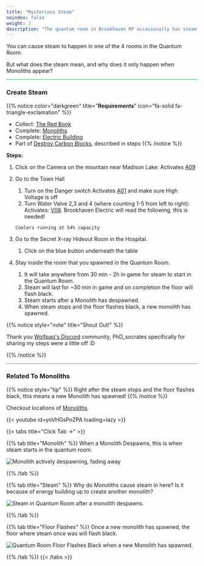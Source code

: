 ```yaml
---
title: "Mysterious Steam"
noindex: false
weight: 3
description: "The quantum room in Brookhaven RP occasionally has steam coming from one of the rooms, see how to activate it and how it relates to monoliths."
---
```


You can cause steam to happen in one of the 4 rooms in the Quantum Room. 

But what does the steam mean, and why does it only happen when Monoliths appear?



<hr style="background-color: #28b44c" size=8>

### Create Steam

{{% notice color="darkgreen" title="**Requirements**" icon="fa-solid fa-triangle-exclamation"  %}}
- Collect: [The Red Book](/lore/special_tools/the_red_book)
- Complete: [Monoliths](/lore/quests/monoliths) 
- Complete: [Electric Building](/lore/quests/electric_building)
- Part of [Destroy Carbon Blocks](/lore/quests/destroy_carbon_blocks), described in steps
{{% /notice %}}

**Steps:**

1. Click on the Camera on the mountain near Madison Lake: Activates [A09](/casebook/light_panel#a09)
1. Go to the Town Hall
	1. Turn on the Danger switch Activates [A01](/casebook/light_panel#a01) and make sure High Voltage is off
	2. Turn Water Valve 2,3 and 4 (where counting 1-5 from left to right): Activates: [V08](/casebook/light_panel#v08). Brookhaven Electric will read the following, this is needed! 
	
	`Coolers running at 54% capacity`
1. Go to the Secret X-ray Hideout Room in the Hospital. 
	1. Click on the blue button underneath the table
1. Stay inside the room that you spawned in the Quantum Room.
	1. It will take anywhere from 30 min - 2h in game for steam to start in the Quantum Room.
	1. Steam will last for ~30 min in game and on completion the floor will flash black.
	1. Steam starts after a Monolith has despawned.
	1. When steam stops and the floor flashes black, a new monolith has spawned.

{{% notice style="note" title="Shout Out!" %}}

Thank you [Wolfpaq's Discord](https://discord.gg/wolfpaqgames) community, PhD_socrates specifically for sharing my steps were a little off :D

{{% /notice %}}


<hr style="background-color: #28b44c" size=8>

### Related To Monoliths

{{% notice style="tip" %}}
Right after the steam stops and the floor flashes black, this means a new Monolith has spawned!
{{% /notice %}}

Checkout locations of [Monoliths](/lore/quests/monoliths).

{{< youtube id=yoVHGsPnZPA loading=lazy >}}



{{< tabs title="Click Tab ->" >}}

{{% tab title="Monolith" %}}
When a Monolith Despawns, this is when steam starts in the quantum room.

![Monolith actively despawning, fading away](/images/bh/monolith-despawning.jpg)


{{% /tab %}}

{{% tab title="Steam" %}}
Why do Monoliths cause steam in here? Is it because of energy building up to create another monolith?

![Steam in Quantum Room after a monolith despawns.](/images/bh/steam-in-quantum-room.jpg)

{{% /tab %}}


{{% tab title="Floor Flashes" %}}
Once a new monolith has spawned, the floor where steam once was will flash black. 

![Quantum Room Floor Flashes Black when a new Monolith has spawned.](/images/bh/quantum-room-floor-flash-black.jpg)

{{% /tab %}}
{{< /tabs >}}


